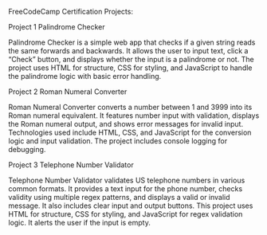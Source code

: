 FreeCodeCamp Certification Projects:

Project 1 Palindrome Checker 


Palindrome Checker is a simple web app that checks if a given string reads the same forwards and backwards. It allows the user to input text, click a “Check” button, and displays whether the input is a palindrome or not. The project uses HTML for structure, CSS for styling, and JavaScript to handle the palindrome logic with basic error handling.

Project 2 Roman Numeral Converter 


Roman Numeral Converter converts a number between 1 and 3999 into its Roman numeral equivalent. It features number input with validation, displays the Roman numeral output, and shows error messages for invalid input. Technologies used include HTML, CSS, and JavaScript for the conversion logic and input validation. The project includes console logging for debugging.

Project 3 Telephone Number Validator 


Telephone Number Validator validates US telephone numbers in various common formats. It provides a text input for the phone number, checks validity using multiple regex patterns, and displays a valid or invalid message. It also includes clear input and output buttons. This project uses HTML for structure, CSS for styling, and JavaScript for regex validation logic. It alerts the user if the input is empty.


  
